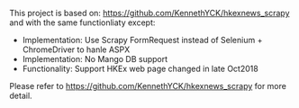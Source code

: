 This project is based on: https://github.com/KennethYCK/hkexnews_scrapy and with the same functionliaty except:

* Implementation: Use Scrapy FormRequest instead of Selenium + ChromeDriver to hanle ASPX 
* Implementation: No Mango DB support
* Functionality: Support HKEx web page changed in late Oct2018

Please refer to https://github.com/KennethYCK/hkexnews_scrapy for more detail.
